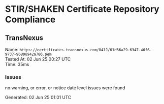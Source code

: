 # STIR/SHAKEN Certificate Repository Compliance

## TransNexus

Name: `https://certificates.transnexus.com/841J/61d66a29-6347-46f6-9737-96898942a786.pem`\
Tested At: 02 Jun 25 00:27 UTC\
Time: 35ms

### Issues

no warning, or error, or notice date level issues were found

Generated: 02 Jun 25 01:01 UTC